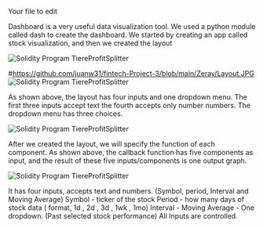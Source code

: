 Your file to edit

Dashboard is a very useful data visualization tool. We used a python module called dash to create the dashboard. We started by creating an app called stock visualization, and then we created the layout

![Solidity Program TiereProfitSplitter](https://github.com/juanw31/fintech-Project-3/blob/main/Zeray/app.JPG)


#https://github.com/juanw31/fintech-Project-3/blob/main/Zeray/Layout.JPG
![Solidity Program TiereProfitSplitter](https://github.com/juanw31/fintech-Project-3/blob/main/Zeray/Layout.JPG)

As shown above, the layout has four inputs and one dropdown menu. The first three inputs accept text the fourth accepts only number numbers. The dropdown menu has three choices. 

![Solidity Program TiereProfitSplitter](https://github.com/juanw31/fintech-Project-3/blob/main/Zeray/CallsJPG.JPG)

After we created the layout, we will specify the function of each component. As shown above, the callback function has five components as input, and the result of these five inputs/components is one output graph. 

![Solidity Program TiereProfitSplitter](https://github.com/juanw31/fintech-Project-3/blob/main/Zeray/functionsJPG.JPG)


It has four inputs, accepts text and numbers.
(Symbol, period, Interval and  Moving Average)
Symbol - ticker of the stock
Period - how many days of stock data ( format, 1d , 2d , 3d , 1wk , 1mo)
Interval - 
Moving Average - 
One dropdown.
(Past selected stock performance)
All Inputs are controlled. 

